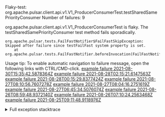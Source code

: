         
Flaky-test: org.apache.pulsar.client.api.v1.V1_ProducerConsumerTest.testSharedSamePriorityConsumer
Number of failures: 9

org.apache.pulsar.client.api.v1.V1_ProducerConsumerTest is flaky. The testSharedSamePriorityConsumer test method fails sporadically.

```
org.apache.pulsar.tests.FailFastNotifier$FailFastSkipException: Skipped after failure since testFailFast system property is set.
	at org.apache.pulsar.tests.FailFastNotifier.beforeInvocation(FailFastNotifier.java:88)

```

Usage tip: To enable automatic navigation to failure message, open the following links with CTRL/CMD-click.
[example failure 2021-08-30T15:35:42.5878364Z](https://github.com/apache/pulsar/runs/3463119398?check_suite_focus=true#step:9:3707)
[example failure 2021-08-28T02:15:21.6147563Z](https://github.com/apache/pulsar/runs/3448473880?check_suite_focus=true#step:9:2704)
[example failure 2021-08-28T00:15:29.8377424Z](https://github.com/apache/pulsar/runs/3447917315?check_suite_focus=true#step:9:2072)
[example failure 2021-08-27T08:10:56.7607278Z](https://github.com/apache/pulsar/runs/3440980370?check_suite_focus=true#step:9:2771)
[example failure 2021-08-27T08:04:16.2751619Z](https://github.com/apache/pulsar/runs/3440855241?check_suite_focus=true#step:9:2696)
[example failure 2021-08-27T06:45:34.5076074Z](https://github.com/apache/pulsar/runs/3440411158?check_suite_focus=true#step:9:2697)
[example failure 2021-08-26T08:59:48.9372140Z](https://github.com/apache/pulsar/runs/3430539961?check_suite_focus=true#step:9:3406)
[example failure 2021-08-26T07:10:24.2563468Z](https://github.com/apache/pulsar/runs/3429892136?check_suite_focus=true#step:9:2758)
[example failure 2021-08-25T09:11:48.9118976Z](https://github.com/apache/pulsar/runs/3420085427?check_suite_focus=true#step:10:2664)


<details>
<summary>Full exception stacktrace</summary>
<code><pre>
org.apache.pulsar.tests.FailFastNotifier$FailFastSkipException: Skipped after failure since testFailFast system property is set.
	at org.apache.pulsar.tests.FailFastNotifier.beforeInvocation(FailFastNotifier.java:88)

</pre></code>
</details>

